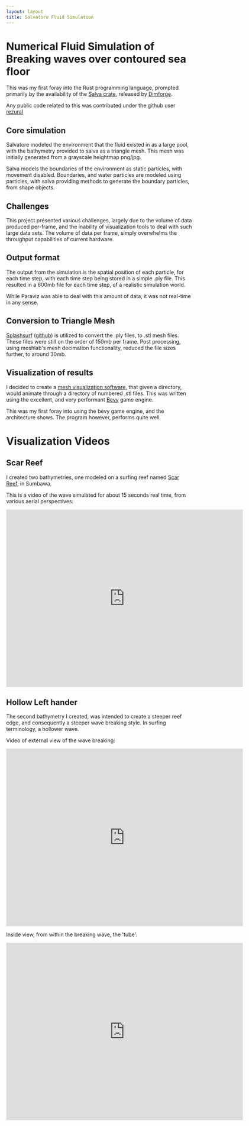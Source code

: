 ```yaml
---
layout: layout
title: Salvatore Fluid Simulation
---
```


# Numerical Fluid Simulation of Breaking waves over contoured sea floor

This was my first foray into the Rust programming language, prompted primarily by the availability of the [Salva crate](https://github.com/dimforge/salva), released by [Dimforge](https://dimforge.com).

Any public code related to this was contributed under the github user [rezural](https://github.com/rezural)

## Core simulation

Salvatore modeled the environment that the fluid existed in as a large pool, with the bathymetry provided to salva as a triangle mesh. This mesh was initially generated from a grayscale heightmap png/jpg.

Salva models the boundaries of the environment as static particles, with movement disabled. Boundaries, and water particles are modeled using particles, with salva providing methods to generate the boundary particles, from shape objects.

## Challenges 

This project presented various challenges, largely due to the volume of data produced per-frame, and the inability of visualization tools to deal with such large data sets. The volume of data per frame, simply overwhelms the throughput capabilities of current hardware.

## Output format

The output from the simulation is the spatial position of each particle, for each time step, with each time step being stored in a simple .ply file. This resulted in a 600mb file for each time step, of a realistic simulation world.

While Paraviz was able to deal with this amount of data, it was not real-time in any sense.

## Conversion to Triangle Mesh

[Splashsurf](https://www.floeschner.de/splashsurf/) ([github](https://github.com/w1th0utnam3/splashsurf)) is utilized to convert the .ply files, to .stl mesh files. These files were still on the order of 150mb per frame. Post processing, using meshlab's mesh decimation functionality, reduced the file sizes further, to around 30mb.


## Visualization of results

I decided to create a [mesh visualization software](https://github.com/rezural/mesh-ripper), that given a directory, would animate through a directory of numbered .stl files. This was written using the excellent, and very performant [Bevy](https://bevyengine.org/) game engine.

This was my first foray into using the bevy game engine, and the architecture shows. The program however, performs quite well.

# Visualization Videos


## Scar Reef

I created two bathymetries, one modeled on a surfing reef named [Scar Reef](https://goo.gl/maps/LkrFv69goCMKMxN39), in Sumbawa.

This is a video of the wave simulated for about 15 seconds real time, from various aerial perspectives:

<iframe
    width="640"
    height="480"
    src="https://www.youtube.com/embed/1qv63IPZ1tM"
    frameborder="0"
    allow="autoplay; encrypted-media"
    allowfullscreen
>
</iframe>


## Hollow Left hander

The second bathymetry I created, was intended to create a steeper reef edge, and consequently a steeper wave breaking style. In surfing terminology, a hollower wave.

Video of external view of the wave breaking:

<iframe
    width="640"
    height="480"
    src="https://www.youtube.com/embed/orD-Gmtphlo"
    frameborder="0"
    allow="autoplay; encrypted-media"
    allowfullscreen
>
</iframe>

Inside view, from within the breaking wave, the 'tube':


<iframe
    width="640"
    height="480"
    src="https://www.youtube.com/embed/iOcfvxlKDXg"
    frameborder="0"
    allow="autoplay; encrypted-media"
    allowfullscreen
>
</iframe>
